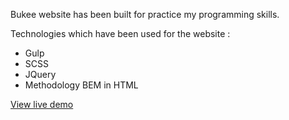 Bukee website has been built for practice my programming skills.

Technologies which have been used for the website :
 - Gulp
 - SCSS
 - JQuery
 - Methodology BEM in HTML

 [View live demo](https://bukee.anastasiastarodubtseva.com/)
